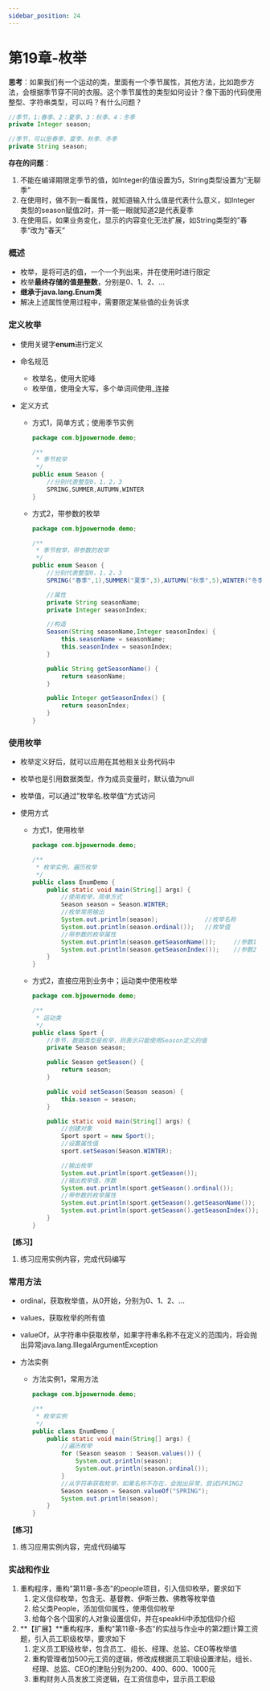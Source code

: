 ```yaml
---
sidebar_position: 24
---
```

# 第19章-枚举

**思考**：如果我们有一个运动的类，里面有一个季节属性，其他方法，比如跑步方法，会根据季节穿不同的衣服。这个季节属性的类型如何设计？像下面的代码使用整型、字符串类型，可以吗？有什么问题？

```java
//季节，1:春季、2：夏季、3：秋季、4：冬季
private Integer season;
```

```java
//季节，可以是春季、夏季、秋季、冬季
private String season;
```

**存在的问题**：

1. 不能在编译期限定季节的值，如Integer的值设置为5，String类型设置为“无聊季”
2. 在使用时，做不到一看属性，就知道输入什么值是代表什么意义，如Integer类型的season赋值2时，并一能一眼就知道2是代表夏季
3. 在使用后，如果业务变化，显示的内容变化无法扩展，如String类型的”春季“改为”春天“

### 概述

- 枚举，是将可选的值，一个一个列出来，并在使用时进行限定
- 枚举**最终存储的值是整数**，分别是0、1、2、...
- **继承于java.lang.Enum类**
- 解决上述属性使用过程中，需要限定某些值的业务诉求

### 定义枚举

- 使用关键字**enum**进行定义

- 命名规范

  - 枚举名，使用大驼峰
  - 枚举值，使用全大写，多个单词间使用_连接

- 定义方式

  - 方式1，简单方式；使用季节实例

    ```java
    package com.bjpowernode.demo;
    
    /**
     * 季节枚举
     */
    public enum Season {
        //分别代表整型0，1，2，3
        SPRING,SUMMER,AUTUMN,WINTER
    }
    ```

  - 方式2，带参数的枚举

    ```java
    package com.bjpowernode.demo;
    
    /**
     * 季节枚举，带参数的枚举
     */
    public enum Season {
        //分别代表整型0，1，2，3
        SPRING("春季",1),SUMMER("夏季",3),AUTUMN("秋季",5),WINTER("冬季",7);
    
        //属性
        private String seasonName;
        private Integer seasonIndex;
    
        //构造
        Season(String seasonName,Integer seasonIndex) {
            this.seasonName = seasonName;
            this.seasonIndex = seasonIndex;
        }
    
        public String getSeasonName() {
            return seasonName;
        }
    
        public Integer getSeasonIndex() {
            return seasonIndex;
        }
    }
    ```


### 使用枚举

- 枚举定义好后，就可以应用在其他相关业务代码中

- 枚举也是引用数据类型，作为成员变量时，默认值为null

- 枚举值，可以通过”枚举名.枚举值“方式访问

- 使用方式

  - 方式1，使用枚举

    ```java
    package com.bjpowernode.demo;
    
    /**
     * 枚举实例，遍历枚举
     */
    public class EnumDemo {
        public static void main(String[] args) {
            //使用枚举，简单方式
            Season season = Season.WINTER;
            //枚举常用输出
            System.out.println(season);             //枚举名称
            System.out.println(season.ordinal());   //枚举值
            //带参数的枚举属性
            System.out.println(season.getSeasonName());     //参数1
            System.out.println(season.getSeasonIndex());    //参数2
        }
    }
    ```

  - 方式2，直接应用到业务中；运动类中使用枚举

    ```java
    package com.bjpowernode.demo;
    
    /**
     * 运动类
     */
    public class Sport {
        //季节，数据类型是枚举，则表示只能使用Season定义的值
        private Season season;
    
        public Season getSeason() {
            return season;
        }
    
        public void setSeason(Season season) {
            this.season = season;
        }
    
        public static void main(String[] args) {
            //创建对象
            Sport sport = new Sport();
            //设置属性值
            sport.setSeason(Season.WINTER);
    
            //输出枚举
            System.out.println(sport.getSeason());
            //输出枚举值，序数
            System.out.println(sport.getSeason().ordinal());
            //带参数的枚举属性
            System.out.println(sport.getSeason().getSeasonName());     //参数1
            System.out.println(sport.getSeason().getSeasonIndex());    //参数2
        }
    }
    ```

**【练习】**

1. 练习应用实例内容，完成代码编写

### 常用方法

- ordinal，获取枚举值，从0开始，分别为0、1、2、...

- values，获取枚举的所有值

- valueOf，从字符串中获取枚举，如果字符串名称不在定义的范围内，将会抛出异常java.lang.IllegalArgumentException

- 方法实例

  - 方法实例1，常用方法

    ```java
    package com.bjpowernode.demo;
    
    /**
     * 枚举实例
     */
    public class EnumDemo {
        public static void main(String[] args) {
            //遍历枚举
            for (Season season : Season.values()) {
                System.out.println(season);
                System.out.println(season.ordinal());
            }
            //从字符串获取枚举，如果名称不存在，会抛出异常，尝试SPRING2
            Season season = Season.valueOf("SPRING");
            System.out.println(season);
        }
    }
    ```

**【练习】**

1. 练习应用实例内容，完成代码编写

### 实战和作业

1. 重构程序，重构"第11章-多态"的people项目，引入信仰枚举，要求如下
   1. 定义信仰枚举，包含无、基督教、伊斯兰教、佛教等枚举值
   2. 给父类People，添加信仰属性，使用信仰枚举
   3. 给每个各个国家的人对象设置信仰，并在speakHi中添加信仰介绍
2. **【扩展】**重构程序，重构"第11章-多态"的实战与作业中的第2题计算工资题，引入员工职级枚举，要求如下
   1. 定义员工职级枚举，包含员工、组长、经理、总监、CEO等枚举值
   2. 重构管理者加500元工资的逻辑，修改成根据员工职级设置津贴，组长、经理、总监、CEO的津贴分别为200、400、600、1000元
   3. 重构财务人员发放工资逻辑，在工资信息中，显示员工职级